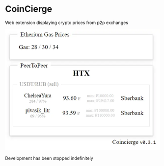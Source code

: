 # CoinCierge

Web extension displaying crypto prices from p2p exchanges

![image](./ss.webp)

Development has been stopped indefinitely
